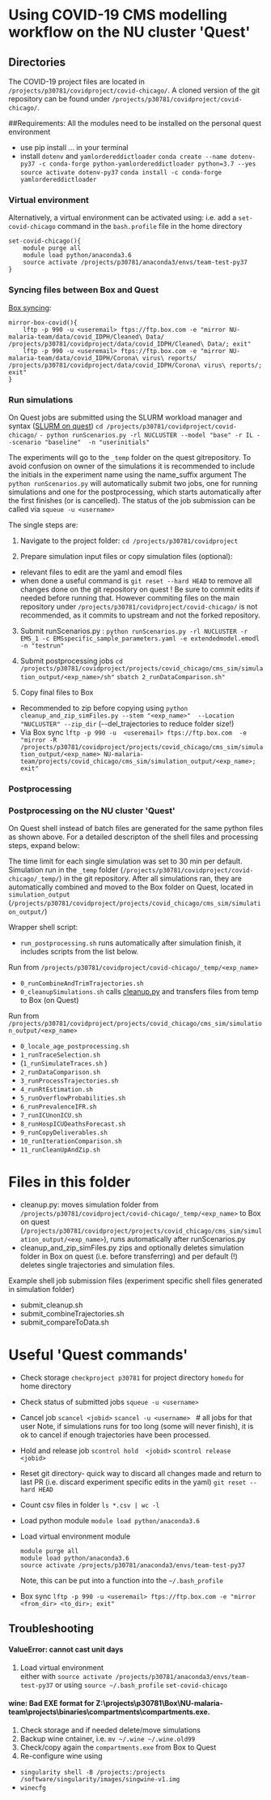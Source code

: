 # Using COVID-19 CMS modelling workflow on the NU cluster 'Quest'


## Directories
The COVID-19 project files are located in `/projects/p30781/covidproject/covid-chicago/`.
A cloned version of the git repository can be found under `/projects/p30781/covidproject/covid-chicago/`.

##Requirements:
All the modules need to be installed on the personal quest environment 
- use pip install ... in your terminal 
- install `dotenv` and `yamlordereddictloader`
`conda create --name dotenv-py37 -c conda-forge python-yamlordereddictloader python=3.7 --yes`
`source activate dotenv-py37`
`conda install -c conda-forge yamlordereddictloader`

### Virtual environment
Alternatively, a virtual environment can be activated using:
i.e. add a `set-covid-chicago` command in the `bash.profile` file in the home directory

	set-covid-chicago(){
		module purge all
		module load python/anaconda3.6
		source activate /projects/p30781/anaconda3/envs/team-test-py37
	}
  
### Syncing files between Box and Quest 
[Box syncing](https://kb.northwestern.edu/page.php?id=70521):

	mirror-box-covid(){
		lftp -p 990 -u <useremail> ftps://ftp.box.com -e "mirror NU-malaria-team/data/covid_IDPH/Cleaned\ Data/ /projects/p30781/covidproject/data/covid_IDPH/Cleaned\ Data/; exit"
		lftp -p 990 -u <useremail> ftps://ftp.box.com -e "mirror NU-malaria-team/data/covid_IDPH/Corona\ virus\ reports/ /projects/p30781/covidproject/data/covid_IDPH/Corona\ virus\ reports/; exit"
	}
 

### Run simulations 
On Quest jobs are submitted using the SLURM workload manager and syntax ([SLURM on quest](https://kb.northwestern.edu/page.php?id=89456))
`cd /projects/p30781/covidproject/covid-chicago/`
`- python runScenarios.py -rl NUCLUSTER --model "base" -r IL --scenario "baseline"  -n "userinitials"`

The experiments will go to the `_temp` folder on the quest gitrepository. 
To avoid confusion on owner of the simulations it is recommended to include the initials in the experiment name using the name_suffix argument
The `python runScenarios.py` will automatically submit two jobs, one for running simulations and one for the postprocessing, which starts automatically after the first finishes (or is cancelled).
The status of the job submission can be called via `squeue -u <username>`

The single steps are:
1. Navigate to the project folder: 
	`cd /projects/p30781/covidproject`

2. Prepare simulation input files or copy simulation files (optional):
  - relevant files to edit are the yaml and emodl files
  - when done a useful command is `git reset --hard HEAD` to remove all changes done on the git repository on quest ! 
  Be sure to commit edits if needed before running that. However commiting files on the main repository under `/projects/p30781/covidproject/covid-chicago/` is not recommended, as it commits to upstream and not the forked repository.
  
  
3. Submit runScenarios.py : 
	`python runScenarios.py -rl NUCLUSTER -r EMS_1 -c EMSspecific_sample_parameters.yaml -e extendedmodel.emodl  -n "testrun"`
	
4. Submit postprocessing jobs
	`cd /projects/p30781/covidproject/projects/covid_chicago/cms_sim/simulation_output/<exp_name>/sh"`
	`sbatch 2_runDataComparison.sh"`

5. Copy final files to Box
 - Recommended to zip before copying using `python cleanup_and_zip_simFiles.py --stem "<exp_name>"  --Location "NUCLUSTER" --zip_dir` (--del_trajectories to reduce folder size!)
 - Via Box sync `lftp -p 990 -u  <useremail> ftps://ftp.box.com  -e "mirror -R /projects/p30781/covidproject/projects/covid_chicago/cms_sim/simulation_output/<exp_name> NU-malaria-team/projects/covid_chicago/cms_sim/simulation_output/<exp_name>; exit"`
 
### Postprocessing
### Postprocessing on the NU cluster 'Quest'
On Quest shell instead of batch files are generated for the same python files as shown above.
For a detailed descripton of the shell files and processing steps, expand below:


The time limit for each single simulation was set to 30 min per default.
Simulation run in the `_temp` folder (`/projects/p30781/covidproject/covid-chicago/_temp/`) in the git repository.
After all simulations ran, they are automatically combined and moved to the Box folder on Quest, located in 
`simulation_output` (`/projects/p30781/covidproject/projects/covid_chicago/cms_sim/simulation_output/`)

Wrapper shell script:
- `run_postprocessing.sh` runs automatically after simulation finish, it includes scripts from the list below.

Run from `/projects/p30781/covidproject/covid-chicago/_temp/<exp_name>`
- `0_runCombineAndTrimTrajectories.sh` 
- `0_cleanupSimulations.sh`  calls  [cleanup.py](https://github.com/numalariamodeling/covid-chicago/blob/master/nucluster/cleanup.py) and transfers files from temp to Box (on Quest)

Run from `/projects/p30781/covidproject/projects/covid_chicago/cms_sim/simulation_output/<exp_name>`
- `0_locale_age_postprocessing.sh`
- `1_runTraceSelection.sh` 
- (`1_runSimulateTraces.sh` )
- `2_runDataComparison.sh` 
- `3_runProcessTrajectories.sh`
- `4_runRtEstimation.sh` 
- `5_runOverflowProbabilities.sh` 
- `6_runPrevalenceIFR.sh` 
- `7_runICUnonICU.sh` 
- `8_runHospICUDeathsForecast.sh` 
- `9_runCopyDeliverables.sh`
- `10_runIterationComparison.sh` 
- `11_runCleanUpAndZip.sh` 


# Files in this folder
- cleanup.py: moves simulation folder from  `/projects/p30781/covidproject/covid-chicago/_temp/<exp_name>` to Box on quest (`/projects/p30781/covidproject/projects/covid_chicago/cms_sim/simulation_output/<exp_name>`), runs automatically after runScenarios.py
- cleanup_and_zip_simFiles.py zips and optionally deletes simulation folder in Box on quest (i.e. before transferring) and per default (!) deletes single trajectories and simulation files.

Example shell job submission files (experiment specific shell files generated in simulation folder)
- submit_cleanup.sh
- submit_combineTrajectories.sh
- submit_compareToData.sh

 
# Useful 'Quest commands'

- Check storage
	`checkproject p30781` for project directory
	`homedu` for home directory

- Check status of submitted jobs 
	`squeue -u <username>`

- Cancel job
	`scancel <jobid>`
	`scancel -u <username> ` # all jobs for that user 
	Note, if simulations runs for too long (some will never finish), it is ok to cancel if enough trajectories have been processed.

- Hold and release job
	`scontrol hold  <jobid>`
	`scontrol release  <jobid>`

- Reset git directory- quick way to discard all changes made and return to last PR (i.e. discard experiment specific edits in the yaml)
	`git reset --hard HEAD`

- Count csv files in folder 
	`ls *.csv | wc -l`

- Load python module
	`module load python/anaconda3.6`

- Load virtual environment module
	``` 
	module purge all
	module load python/anaconda3.6
	source activate /projects/p30781/anaconda3/envs/team-test-py37  
	``` 
	Note, this can be put into a function into the `~/.bash_profile`
  
- Box sync
	`lftp -p 990 -u <useremail> ftps://ftp.box.com -e "mirror <from_dir> <to_dir>; exit"`
  
## Troubleshooting

#### ValueError: cannot cast unit days
1) Load virtual environment  
either with `source activate /projects/p30781/anaconda3/envs/team-test-py37` 
or using 
`source ~/.bash_profile`
`set-covid-chicago`

#### wine: Bad EXE format for Z:\projects\p30781\Box\NU-malaria-team\projects\binaries\compartments\compartments.exe.
1) Check storage and if needed delete/move simulations
2) Backup wine cntainer, i.e. `mv ~/.wine ~/.wine.old99`
3) Check/copy again the `compartments.exe` from Box to Quest
4) Re-configure wine using 
  - `singularity shell -B /projects:/projects /software/singularity/images/singwine-v1.img`
  - `winecfg`



